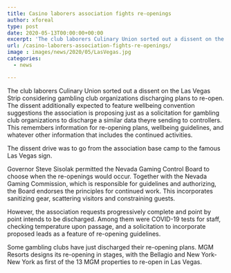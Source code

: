 ```yaml
---
title: Casino laborers association fights re-openings
author: xforeal 
type: post
date: 2020-05-13T00:00:00+00:00
excerpt: 'The club laborers Culinary Union sorted out a dissent on the Las Vegas Strip considering gambling club organizations discharging plans to re-open '
url: /casino-laborers-association-fights-re-openings/
image : images/news/2020/05/LasVegas.jpg
categories:
  - news

---
```

The club laborers Culinary Union sorted out a dissent on the Las Vegas Strip considering gambling club organizations discharging plans to re-open. The dissent additionally expected to feature wellbeing convention suggestions the association is proposing just as a solicitation for gambling club organizations to discharge a similar data theyre sending to controllers. This remembers information for re-opening plans, wellbeing guidelines, and whatever other information that includes the continued activities. 

The dissent drive was to go from the association base camp to the famous Las Vegas sign. 

Governor Steve Sisolak permitted the Nevada Gaming Control Board to choose when the re-openings would occur. Together with the Nevada Gaming Commission, which is responsible for guidelines and authorizing, the Board endorses the principles for continued work. This incorporates sanitizing gear, scattering visitors and constraining guests. 

However, the association requests progressively complete and point by point intends to be discharged. Among them were COVID-19 tests for staff, checking temperature upon passage, and a solicitation to incorporate proposed leads as a feature of re-opening guidelines. 

Some gambling clubs have just discharged their re-opening plans. MGM Resorts designs its re-opening in stages, with the Bellagio and New York-New York as first of the 13 MGM properties to re-open in Las Vegas.